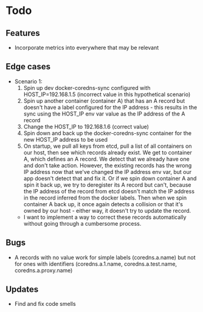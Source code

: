 # Todo

## Features
* Incorporate metrics into everywhere that may be relevant

## Edge cases
* Scenario 1:
  1. Spin up dev docker-coredns-sync configured with HOST_IP=192.168.1.5 (incorrect value in this hypothetical scenario)
  2. Spin up another container (container A) that has an A record but doesn't have a label configured for the IP address - this results in the sync using the HOST_IP env var value as the IP address of the A record
  3. Change the HOST_IP to 192.168.1.6 (correct value)
  4. Spin down and back up the docker-coredns-sync container for the new HOST_IP address to be used
  5. On startup, we pull all keys from etcd, pull a list of all containers on our host, then see which records already exist. We get to container A, which defines an A record. We detect that we already have one and don't take action. However, the existing records has the wrong IP address now that we've changed the IP address env var, but our app doesn't detect that and fix it. Or if we spin down container A and spin it back up, we try to deregister its A record but can't, because the IP address of the record from etcd doesn't match the IP address in the record inferred from the docker labels. Then when we spin container A back up, it once again detects a collision or that it's owned by our host - either way, it doesn't try to update the record.
  * I want to implement a way to correct these records automatically without going through a cumbersome process.

## Bugs
* A records with no value work for simple labels (coredns.a.name) but not for ones with identifiers (coredns.a.1.name, coredns.a.test.name, coredns.a.proxy.name)

## Updates
* Find and fix code smells
